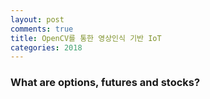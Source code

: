 ```yaml
---
layout: post
comments: true
title: OpenCV를 통한 영상인식 기반 IoT
categories: 2018
---
```


### What are options, futures and stocks?
